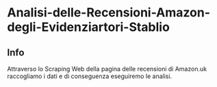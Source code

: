 # Analisi-delle-Recensioni-Amazon-degli-Evidenziartori-Stablio

## Info
Attraverso lo Scraping Web della pagina delle recensioni di Amazon.uk raccogliamo i dati e di conseguenza eseguiremo le analisi.
